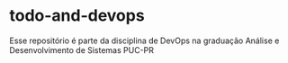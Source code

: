 # todo-and-devops
Esse repositório é parte da disciplina de DevOps na graduação Análise e Desenvolvimento de Sistemas PUC-PR
